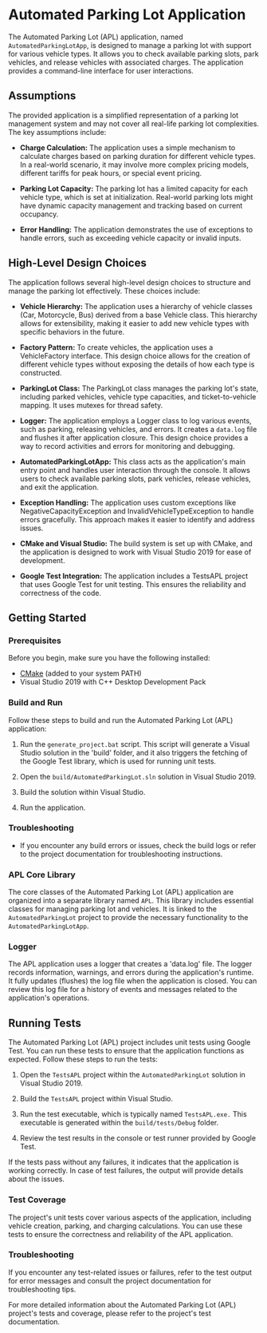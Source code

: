 # Automated Parking Lot Application

The Automated Parking Lot (APL) application, named `AutomatedParkingLotApp`, is designed to manage a parking lot with support for various vehicle types. It allows you to check available parking slots, park vehicles, and release vehicles with associated charges. The application provides a command-line interface for user interactions.

## Assumptions

The provided application is a simplified representation of a parking lot management system and may not cover all real-life parking lot complexities. The key assumptions include:

- **Charge Calculation:** The application uses a simple mechanism to calculate charges based on parking duration for different vehicle types. In a real-world scenario, it may involve more complex pricing models, different tariffs for peak hours, or special event pricing.

- **Parking Lot Capacity:** The parking lot has a limited capacity for each vehicle type, which is set at initialization. Real-world parking lots might have dynamic capacity management and tracking based on current occupancy.

- **Error Handling:** The application demonstrates the use of exceptions to handle errors, such as exceeding vehicle capacity or invalid inputs.

## High-Level Design Choices

The application follows several high-level design choices to structure and manage the parking lot effectively. These choices include:

- **Vehicle Hierarchy:** The application uses a hierarchy of vehicle classes (Car, Motorcycle, Bus) derived from a base Vehicle class. This hierarchy allows for extensibility, making it easier to add new vehicle types with specific behaviors in the future.

- **Factory Pattern:** To create vehicles, the application uses a VehicleFactory interface. This design choice allows for the creation of different vehicle types without exposing the details of how each type is constructed.

- **ParkingLot Class:** The ParkingLot class manages the parking lot's state, including parked vehicles, vehicle type capacities, and ticket-to-vehicle mapping. It uses mutexes for thread safety.

- **Logger:** The application employs a Logger class to log various events, such as parking, releasing vehicles, and errors. It creates a `data.log` file and flushes it after application closure. This design choice provides a way to record activities and errors for monitoring and debugging.

- **AutomatedParkingLotApp:** This class acts as the application's main entry point and handles user interaction through the console. It allows users to check available parking slots, park vehicles, release vehicles, and exit the application.

- **Exception Handling:** The application uses custom exceptions like NegativeCapacityException and InvalidVehicleTypeException to handle errors gracefully. This approach makes it easier to identify and address issues.

- **CMake and Visual Studio:** The build system is set up with CMake, and the application is designed to work with Visual Studio 2019 for ease of development.

- **Google Test Integration:** The application includes a TestsAPL project that uses Google Test for unit testing. This ensures the reliability and correctness of the code.

## Getting Started

### Prerequisites
Before you begin, make sure you have the following installed:
- [CMake](https://cmake.org/download/#latest) (added to your system PATH)
- Visual Studio 2019 with C++ Desktop Development Pack

### Build and Run

Follow these steps to build and run the Automated Parking Lot (APL) application:

1. Run the `generate_project.bat` script. This script will generate a Visual Studio solution in the 'build' folder, and it also triggers the fetching of the Google Test library, which is used for running unit tests.

2. Open the `build/AutomatedParkingLot.sln` solution in Visual Studio 2019.

3. Build the solution within Visual Studio.

4. Run the application.

### Troubleshooting
- If you encounter any build errors or issues, check the build logs or refer to the project documentation for troubleshooting instructions.

### APL Core Library

The core classes of the Automated Parking Lot (APL) application are organized into a separate library named `APL`. This library includes essential classes for managing parking lot and vehicles. It is linked to the `AutomatedParkingLot` project to provide the necessary functionality to the `AutomatedParkingLotApp`.

### Logger

The APL application uses a logger that creates a 'data.log' file. The logger records information, warnings, and errors during the application's runtime. It fully updates (flushes) the log file when the application is closed. You can review this log file for a history of events and messages related to the application's operations.

## Running Tests

The Automated Parking Lot (APL) project includes unit tests using Google Test. You can run these tests to ensure that the application functions as expected. Follow these steps to run the tests:

1. Open the `TestsAPL` project within the `AutomatedParkingLot` solution in Visual Studio 2019.

2. Build the `TestsAPL` project within Visual Studio.

3. Run the test executable, which is typically named `TestsAPL.exe.` This executable is generated within the `build/tests/Debug` folder.

4. Review the test results in the console or test runner provided by Google Test.

If the tests pass without any failures, it indicates that the application is working correctly. In case of test failures, the output will provide details about the issues.

### Test Coverage

The project's unit tests cover various aspects of the application, including vehicle creation, parking, and charging calculations. You can use these tests to ensure the correctness and reliability of the APL application.

### Troubleshooting

If you encounter any test-related issues or failures, refer to the test output for error messages and consult the project documentation for troubleshooting tips.

For more detailed information about the Automated Parking Lot (APL) project's tests and coverage, please refer to the project's test documentation.


